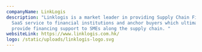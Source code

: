 ```yaml
---
companyName: LinkLogis
description: "Linklogis is a market leader in providing Supply Chain Financing
  SaaS service to financial institutions and anchor buyers which ultimately
  provide financing support to SMEs along the supply chain. "
websiteLink: https://www.linklogis.com.hk/
logo: /static/uploads/linklogis-logo.svg
---
```

